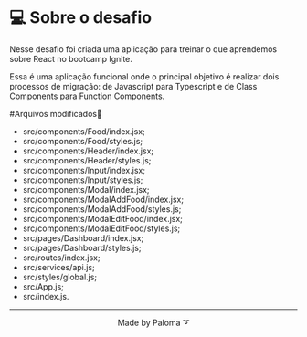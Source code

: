 # 💻 Sobre o desafio

Nesse desafio foi criada uma aplicação para treinar o que aprendemos sobre React no bootcamp Ignite.

Essa é uma aplicação funcional onde o principal objetivo é realizar dois processos de migração: de Javascript para Typescript e de Class Components para Function Components.

#Arquivos modificados🚀

- src/components/Food/index.jsx;
- src/components/Food/styles.js;
- src/components/Header/index.jsx;
- src/components/Header/styles.js;
- src/components/Input/index.jsx;
- src/components/Input/styles.js;
- src/components/Modal/index.jsx;
- src/components/ModalAddFood/index.jsx;
- src/components/ModalAddFood/styles.js;
- src/components/ModalEditFood/index.jsx;
- src/components/ModalEditFood/styles.js;
- src/pages/Dashboard/index.jsx;
- src/pages/Dashboard/styles.js;
- src/routes/index.jsx;
- src/services/api.js;
- src/styles/global.js;
- src/App.js;
- src/index.js.

---

<p align="center">Made by Paloma ➰</p>
